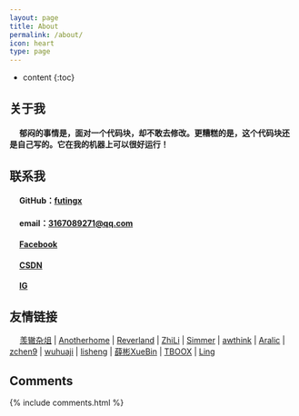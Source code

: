 ```yaml
---
layout: page
title: About
permalink: /about/
icon: heart
type: page
---
```


* content
{:toc}

## 关于我
#### &emsp; 郁闷的事情是，面对一个代码块，却不敢去修改。更糟糕的是，这个代码块还是自己写的。它在我的机器上可以很好运行！

## 联系我

#### &emsp; GitHub：[futingx](https://github.com/futingx)
#### &emsp;  email：3167089271@qq.com
#### &emsp; [Facebook](https://www.facebook.com/profile.php?id=100092209958653)
#### &emsp; [CSDN](https://blog.csdn.net/weixin_74821314?spm=1000.2115.3001.5343)
#### &emsp; [IG](futingxi)

## 友情链接

&emsp; [羡辙杂俎](http://zhangwenli.com/blog) \| [Anotherhome](https://www.anotherhome.net) \| [Reverland](http://reverland.org/) \| [ZhiLi](http://lizhipower.github.io/) \| [Simmer](http://simmer-jun.github.io/) \| [awthink](http://awthink.net/) \| [Aralic](http://aralic.github.io/) \| [zchen9](http://www.chen9.info/) \| [wuhuaji](http://wuhuaji.me/) \| [lisheng](http://www.lishengcn.cn/) \| [薛彬XueBin](http://axuebin.com/blog/) \| [TBOOX](http://www.tboox.org/cn/) \|  [Ling](http://linglinyp.com/)

## Comments

{% include comments.html %}
